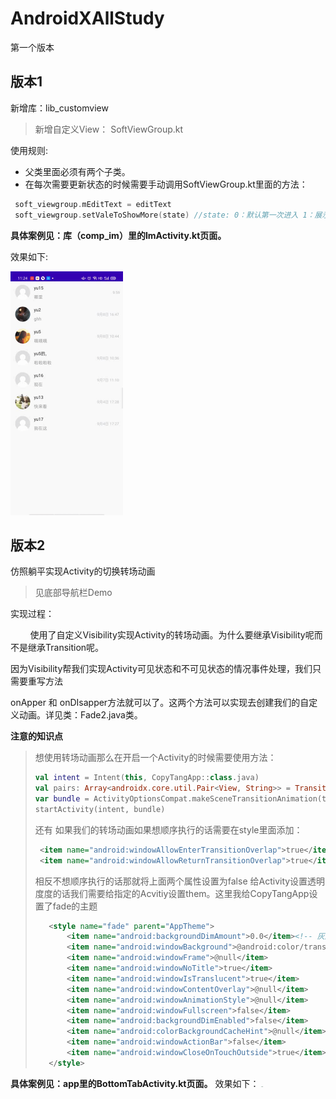 # AndroidXAllStudy
第一个版本
## 版本1
新增库：lib_customview

> 新增自定义View： SoftViewGroup.kt

使用规则:

* 父类里面必须有两个子类。
* 在每次需要更新状态的时候需要手动调用SoftViewGroup.kt里面的方法：

```kotlin
 soft_viewgroup.mEditText = editText
 soft_viewgroup.setValeToShowMore(state) //state: 0：默认第一次进入 1：展示更多页面 2：不展示更多页面
```

**具体案例见：库（comp_im）里的ImActivity.kt页面。**

效果如下:

<img src="resourcepackage/1599708909110.gif" alt="1599708909110" style="zoom: 50%;" />





## 版本2

仿照躺平实现Activity的切换转场动画

> 见底部导航栏Demo

实现过程：

&nbsp;&nbsp;&nbsp;&nbsp;&nbsp;&nbsp;&nbsp;&nbsp;使用了自定义Visibility实现Activity的转场动画。为什么要继承Visibility呢而不是继承Transition呢。

因为Visibility帮我们实现Activity可见状态和不可见状态的情况事件处理，我们只需要重写方法

onApper 和 onDIsapper方法就可以了。这两个方法可以实现去创建我们的自定义动画。详见类：Fade2.java类。

**注意的知识点**

> 想使用转场动画那么在开启一个Activity的时候需要使用方法：
>
> ```kotlin
> val intent = Intent(this, CopyTangApp::class.java)
> val pairs: Array<androidx.core.util.Pair<View, String>> = TransitionHelper.createSafeTransitionParticipants(this, true)
> var bundle = ActivityOptionsCompat.makeSceneTransitionAnimation(this@BottomTabActivity, *pairs).toBundle()
> startActivity(intent, bundle)
> ```
>还有 如果我们的转场动画如果想顺序执行的话需要在style里面添加：
>```xml
>  <item name="android:windowAllowEnterTransitionOverlap">true</item>
>  <item name="android:windowAllowReturnTransitionOverlap">true</item>
>```
>相反不想顺序执行的话那就将上面两个属性设置为false
>给Activity设置透明度度的话我们需要给指定的Acvitiy设置them。这里我给CopyTangApp设置了fade的主题
>```xml
>    <style name="fade" parent="AppTheme">
>        <item name="android:backgroundDimAmount">0.0</item><!-- 灰度 -->
>        <item name="android:windowBackground">@android:color/transparent</item>
>        <item name="android:windowFrame">@null</item>
>        <item name="android:windowNoTitle">true</item>
>        <item name="android:windowIsTranslucent">true</item>
>        <item name="android:windowContentOverlay">@null</item>
>        <item name="android:windowAnimationStyle">@null</item>
>        <item name="android:windowFullscreen">false</item>
>        <item name="android:backgroundDimEnabled">false</item>
>        <item name="android:colorBackgroundCacheHint">@null</item>
>        <item name="android:windowActionBar">false</item>
>        <item name="android:windowCloseOnTouchOutside">true</item>
>    </style>
>```
**具体案例见：app里的BottomTabActivity.kt页面。**
效果如下：
<img src="resourcepackage/g1.gif" alt="g1" style="zoom: 10%;" />
